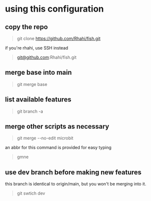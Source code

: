 # using this configuration

## copy the repo
> git clone https://github.com/Rhahi/fish.git

if you're rhahi, use SSH instead

> git@github.com:Rhahi/fish.git

## merge base into main

> git merge base

## list available features

> git branch -a

## merge other scripts as necessary

> git merge --no-edit microbit

an abbr for this command is provided for easy typing

> gmne

## use dev branch before making new features

this branch is identical to origin/main, but you won't be merging into it.

> git swtich dev

